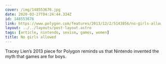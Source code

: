 ```yaml
---
cover: /img/148553676.jpg
date: 2020-03-27T04:24:44.334Z
id: 148553676
link: https://www.polygon.com/features/2013/12/2/5143856/no-girls-allowed
layout: ../../layouts/post-layout.astro
tags: [article, nintendo, sexism, games, women]
title: No girls allowed
---
```


Tracey Lien’s 2013 piece for Polygon reminds us that Nintendo invented the myth that games are for boys.
